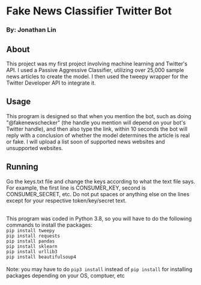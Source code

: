 # Fake News Classifier Twitter Bot
### By: Jonathan Lin

## About
This project was my first project involving machine learning and Twitter's API. I used a Passive Aggressive Classifier, utilizing over 25,000 sample news articles to create the model. I then used the tweepy wrapper for the Twitter Developer API to integrate it.

## Usage
This program is designed so that when you mention the bot, such as doing "@fakenewschecker" (the handle you mention will depend on your bot's Twitter handle), and then also type the link, within 10 seconds the bot will reply with a conclusion of whether the model determines the article is real or fake. I will upload a list soon of supported news websites and unsupported websites.

## Running
Go the keys.txt file and change the keys according to what the text file says. For example, the first line is CONSUMER_KEY, second is CONSUMER_SECRET, etc. Do not put spaces or anything else on the lines except for your respective token/key/secret text.\
<br/>

This program was coded in Python 3.8, so you will have to do the following commands to install the packages:\
`pip install tweepy`\
`pip install requests`\
`pip install pandas`\
`pip install sklearn`\
`pip install urllib3`\
`pip install beautifulsoup4`\
\
Note: you may have to do `pip3 install` instead of `pip install` for installing packages depending on your OS, comptuer, etc

